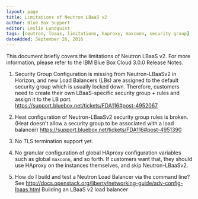 ```yaml
---
layout: page
title: Limitations of Neutron LBaaS v2
author: Blue Box Support
editor: Leslie Lundquist
tags: [neutron, lbaas, limitations, haproxy, maxconn, security group]
dateAdded: September 26, 2016
---
```



This document briefly covers the limitations of Neutron LBaaS v2. For more information, please refer to the
IBM Blue Box Cloud  3.0.0 Release Notes.

1) Security Group Configuration is missing from Neutron-LBaaSv2 in Horizon, and new Load Balancers (LBs) are assigned to the default security group which is usually locked down. Therefore, customers need to create their own LBaaS-specific security group + rules and assign it to the LB port. https://support.bluebox.net/tickets/FDA116#post-4952067

2) Heat configuration of Neutron-LBaaSv2 security group rules is broken. (Heat doesn't allow a security group to be associated with a load balancer) https://support.bluebox.net/tickets/FDA116#post-4951390

3) No TLS termination support yet.

4) No granular configuration of global HAproxy configuration variables such as global `maxconn`, and so forth. If customers want that, they should use HAproxy on the instances themselves, and skip Neutron-LBaaSv2.

5) How do I build and test a Neutron Load Balancer via the command line? See http://docs.openstack.org/liberty/networking-guide/adv-config-lbaas.html Building an LBaaS v2 load balancer
